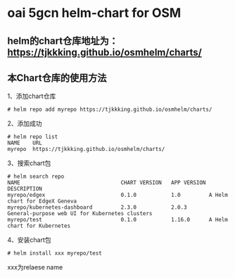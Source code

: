 # oai 5gcn helm-chart for OSM

## helm的chart仓库地址为：https://tjkkking.github.io/osmhelm/charts/

## 本Chart仓库的使用方法

1、添加chart仓库
```
# helm repo add myrepo https://tjkkking.github.io/osmhelm/charts/
```

2、添加成功
```
# helm repo list
NAME  	URL                                   
myrepo	https://tjkkking.github.io/osmhelm/charts/
```

3、搜索chart包
```
# helm search repo
NAME                              	CHART VERSION	APP VERSION	DESCRIPTION                                   
myrepo/edgex                      	0.1.0        	1.0        	A Helm chart for EdgeX Geneva                 
myrepo/kubernetes-dashboard       	2.3.0        	2.0.3      	General-purpose web UI for Kubernetes clusters
myrepo/test                       	0.1.0        	1.16.0     	A Helm chart for Kubernetes 
```

4、安装chart包
```
# helm install xxx myrepo/test
```

xxx为relaese name
